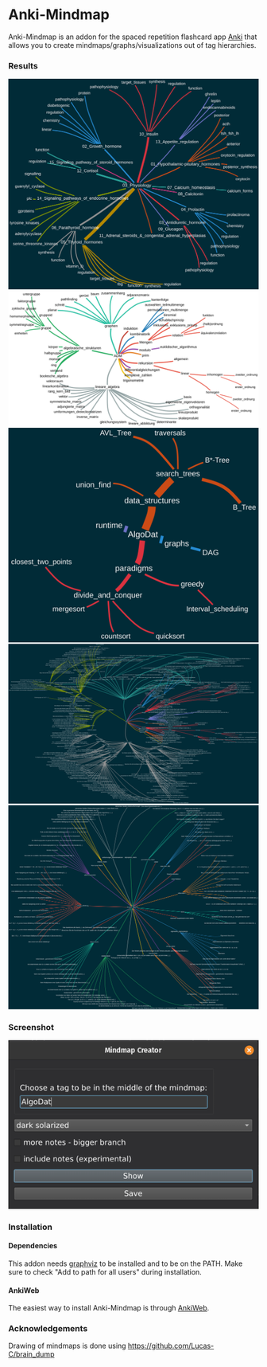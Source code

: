 # Anki-Mindmap
Anki-Mindmap is an addon for the spaced repetition flashcard app [Anki](https://apps.ankiweb.net/) that allows you to create mindmaps/graphs/visualizations out of tag hierarchies.

### Results
![](images/03_Physiology.svg)
![](images/ADM.svg)
![](images/AlgoDat.svg)
![](images/ADM_with_notes.svg)
![](images/lineare_algebra_with_notes.svg)

### Screenshot
![](images/mindmap_creator_dialog.png)

### Installation
#### Dependencies
This addon needs [graphviz](https://graphviz.org/download/) to be installed and to be on the PATH.
Make sure to check "Add to path for all users" during installation.

#### AnkiWeb
The easiest way to install Anki-Mindmap is through [AnkiWeb](https://ankiweb.net/shared/info/965278890).

### Acknowledgements
Drawing of mindmaps is done using https://github.com/Lucas-C/brain_dump